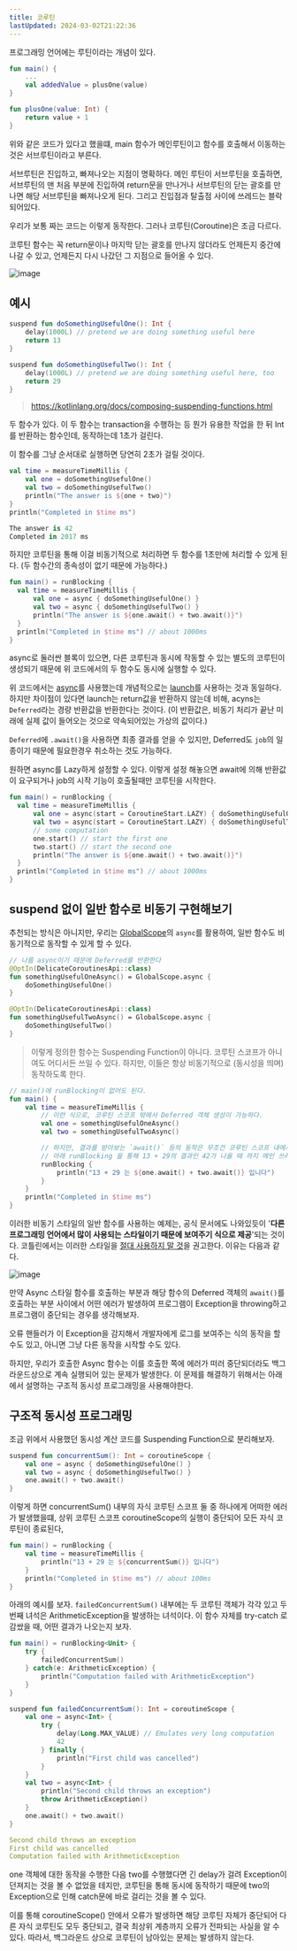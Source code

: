 ```yaml
---
title: 코루틴
lastUpdated: 2024-03-02T21:22:36
---
```


프로그래밍 언어에는 루틴이라는 개념이 있다.

```kotlin
fun main() {
    ...
    val addedValue = plusOne(value)
}

fun plusOne(value: Int) {
    return value + 1
}
```

위와 같은 코드가 있다고 했을떄, main 함수가 메인루틴이고 함수를 호출해서 이동하는 것은 서브루틴이라고 부른다.

서브루틴은 진입하고, 빠져나오는 지점이 명확하다. 메인 루틴이 서브루틴을 호출하면, 서브루틴의 맨 처음 부분에 진입하여 return문을 만나거나 서브루틴의 닫는 괄호를 만나면 해당 서브루틴을 빠져나오게 된다. 그리고 진입점과 탈출점 사이에 쓰레드는 블락되어있다.

우리가 보통 짜는 코드는 이렇게 동작한다. 그러나 코루틴(Coroutine)은 조금 다르다.

코루틴 함수는 꼭 return문이나 마지막 닫는 괄호를 만나지 않더라도 언제든지 중간에 나갈 수 있고, 언제든지 다시 나갔던 그 지점으로 들어올 수 있다.

![image](https://user-images.githubusercontent.com/81006587/217225934-dff05b67-f83e-4234-987d-33670eba50e7.png)

## 예시

```kotlin
suspend fun doSomethingUsefulOne(): Int {
    delay(1000L) // pretend we are doing something useful here
    return 13
}

suspend fun doSomethingUsefulTwo(): Int {
    delay(1000L) // pretend we are doing something useful here, too
    return 29
}
```

> https://kotlinlang.org/docs/composing-suspending-functions.html

두 함수가 있다. 이 두 함수는 transaction을 수행하는 등 뭔가 유용한 작업을 한 뒤 Int를 반환하는 함수인데, 동작하는데 1초가 걸린다.

이 함수를 그냥 순서대로 실행하면 당연히 2초가 걸릴 것이다.

```kotlin
val time = measureTimeMillis {
    val one = doSomethingUsefulOne()
    val two = doSomethingUsefulTwo()
    println("The answer is ${one + two}")
}
println("Completed in $time ms")
```

```kotlin
The answer is 42
Completed in 2017 ms
```

하지만 코루틴을 통해 이걸 비동기적으로 처리하면 두 함수를 1초만에 처리할 수 있게 된다. (두 함수간의 종속성이 없기 때문에 가능하다.)

```kotlin
fun main() = runBlocking {
  val time = measureTimeMillis {
      val one = async { doSomethingUsefulOne() }
      val two = async { doSomethingUsefulTwo() }
      println("The answer is ${one.await() + two.await()}")
  }
  println("Completed in $time ms") // about 1000ms
}
```

async로 둘러싼 블록이 있으면, 다른 코루틴과 동시에 작동할 수 있는 별도의 코루틴이 생성되기 때문에 위 코드에서의 두 함수도 동시에 실행할 수 있다. 

위 코드에서는 [async](https://kotlinlang.org/api/kotlinx.coroutines/kotlinx-coroutines-core/kotlinx.coroutines/async.html)를 사용했는데 개념적으로는 [launch](https://kotlinlang.org/api/kotlinx.coroutines/kotlinx-coroutines-core/kotlinx.coroutines/launch.html)를 사용하는 것과 동일하다. 하지만 차이점이 있다면 launch는 return값을 반환하지 않는데 비해, acyns는 `Deferred`라는 경량 반환값을 반환한다는 것이다. (이 반환값은, 비동기 처리가 끝난 미래에 실제 값이 들어오는 것으로 약속되어있는 가상의 값이다.)

`Deferred`에 `.await()`을 사용하면 최종 결과를 얻을 수 있지만, Deferred도 `job`의 일종이기 때문에 필요한경우 취소하는 것도 가능하다.

원하면 async를 Lazy하게 설정할 수 있다. 이렇게 설정 해놓으면 await에 의해 반환값이 요구되거나 job의 시작 기능이 호출될때만 코루틴을 시작한다.

```kotlin
fun main() = runBlocking {
  val time = measureTimeMillis {
      val one = async(start = CoroutineStart.LAZY) { doSomethingUsefulOne() }
      val two = async(start = CoroutineStart.LAZY) { doSomethingUsefulTwo() }
      // some computation
      one.start() // start the first one
      two.start() // start the second one
      println("The answer is ${one.await() + two.await()}")
  }
  println("Completed in $time ms") // about 1000ms
}
```

## suspend 없이 일반 함수로 비동기 구현해보기

추천되는 방식은 아니지만, 우리는 [GlobalScope](https://kotlinlang.org/api/kotlinx.coroutines/kotlinx-coroutines-core/kotlinx.coroutines/-global-scope/)의 `async`를 활용하여, 일반 함수도 비동기적으로 동작할 수 있게 할 수 있다.

```kotlin
// 나름 async이기 때문에 Deferred를 반환한다
@OptIn(DelicateCoroutinesApi::class)
fun somethingUsefulOneAsync() = GlobalScope.async {
    doSomethingUsefulOne()
}

@OptIn(DelicateCoroutinesApi::class)
fun somethingUsefulTwoAsync() = GlobalScope.async {
    doSomethingUsefulTwo()
}
```

> 이렇게 정의한 함수는 Suspending Function이 아니다. 코루틴 스코프가 아니여도 어디서든 쓰일 수 있다. 하지만, 이들은 항상 비동기적으로 (동시성을 띄며) 동작하도록 한다.

```kotlin
// main()에 runBlocking이 없어도 된다. 
fun main() {
    val time = measureTimeMillis {
        // 이런 식으로, 코루틴 스코프 밖에서 Deferred 객체 생성이 가능하다.
        val one = somethingUsefulOneAsync()
        val two = somethingUsefulTwoAsync()

        // 하지만, 결과를 받아보는 `await()` 등의 동작은 무조건 코루틴 스코프 내에서 이루어져야 한다.
        // 아래 runBlocking 을 통해 13 + 29의 결과인 42가 나올 때 까지 메인 쓰레드를 블로킹하여 시간을 잰다.
        runBlocking {
            println("13 + 29 는 ${one.await() + two.await()} 입니다")
        }
    }
    println("Completed in $time ms")
}
```

이러한 비동기 스타일의 일반 함수를 사용하는 예제는, 공식 문서에도 나와있듯이 '**다른 프로그래밍 언어에서 많이 사용되는 스타일이기 때문에 보여주기 식으로 제공**'되는 것이다. 코틀린에서는 이러한 스타일을 <u>절대 사용하지 말 것</u>을 권고한다. 이유는 다음과 같다.

![image](https://user-images.githubusercontent.com/81006587/217149371-f073998f-0a5f-41db-8215-c1b089d95e64.png)

만약 Async 스타일 함수를 호출하는 부분과 해당 함수의 Deferred 객체의 `await()`를 호출하는 부분 사이에서 어떤 에러가 발생하여 프로그램이 Exception을 throwing하고 프로그램이 중단되는 경우를 생각해보자.

오류 핸들러가 이 Exception을 감지해서 개발자에게 로그를 보여주는 식의 동작을 할 수도 있고, 아니면 그냥 다른 동작을 시작할 수도 있다.

하지만, 우리가 호출한 Async 함수는 이를 호출한 쪽에 에러가 떠러 중단되더라도 백그라운드상으로 계속 실행되어 있는 문제가 발생한다. 이 문제를 해결하기 위해서는 아래에서 설명하는 구조적 동시성 프로그래밍을 사용해야한다.

## 구조적 동시성 프로그래밍

조금 위에서 사용했던 동시성 계산 코드를 Suspending Function으로 분리해보자.

```kotlin
suspend fun concurrentSum(): Int = coroutineScope {
    val one = async { doSomethingUsefulOne() }
    val two = async { doSomethingUsefulTwo() }
    one.await() + two.await()
}
```

이렇게 하면 concurrentSum() 내부의 자식 코루틴 스코프 둘 중 하나에게 어떠한 에러가 발생했을떄, 상위 코루틴 스코프 coroutineScope의 실행이 중단되어 모든 자식 코루틴이 종료된다,

```kotlin
fun main() = runBlocking {
    val time = measureTimeMillis {
        println("13 + 29 는 ${concurrentSum()} 입니다")
    }
    println("Completed in $time ms") // about 100ms
}
```

아래의 예시를 보자. `failedConcurrentSum()` 내부에는 두 코루틴 객체가 각각 있고 두 번째 녀석은 ArithmeticException을 발생하는 녀석이다. 이 함수 자체를 try-catch 로 감쌌을 때, 어떤 결과가 나오는지 보자.

```kotlin
fun main() = runBlocking<Unit> {
    try {
        failedConcurrentSum()
    } catch(e: ArithmeticException) {
        println("Computation failed with ArithmeticException")
    }
}

suspend fun failedConcurrentSum(): Int = coroutineScope {
    val one = async<Int> { 
        try {
            delay(Long.MAX_VALUE) // Emulates very long computation
            42
        } finally {
            println("First child was cancelled")
        }
    }
    val two = async<Int> { 
        println("Second child throws an exception")
        throw ArithmeticException()
    }
    one.await() + two.await()
}
```

```yml
Second child throws an exception
First child was cancelled
Computation failed with ArithmeticException
```

one 객체에 대한 동작을 수행한 다음 two를 수행했다면 긴 delay가 걸려 Exception이 던져지는 것을 볼 수 없었을 테지만, 코루틴을 통해 동시에 동작하기 때문에 two의 Exception으로 인해 catch문에 바로 걸리는 것을 볼 수 있다.

이를 통해 coroutineScope() 안에서 오류가 발생하면 해당 코루틴 자체가 중단되어 다른 자식 코루틴도 모두 중단되고, 결국 최상위 계층까지 오류가 전파되는 사실을 알 수 있다. 따라서, 백그라운드 상으로 코루틴이 남아있는 문제는 발생하지 않는다.
